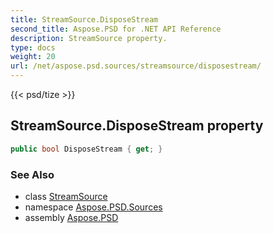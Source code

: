 ```yaml
---
title: StreamSource.DisposeStream
second_title: Aspose.PSD for .NET API Reference
description: StreamSource property. 
type: docs
weight: 20
url: /net/aspose.psd.sources/streamsource/disposestream/
---
```

{{< psd/tize >}}
## StreamSource.DisposeStream property

```csharp
public bool DisposeStream { get; }
```

### See Also

* class [StreamSource](../)
* namespace [Aspose.PSD.Sources](../../streamsource/)
* assembly [Aspose.PSD](../../../)


